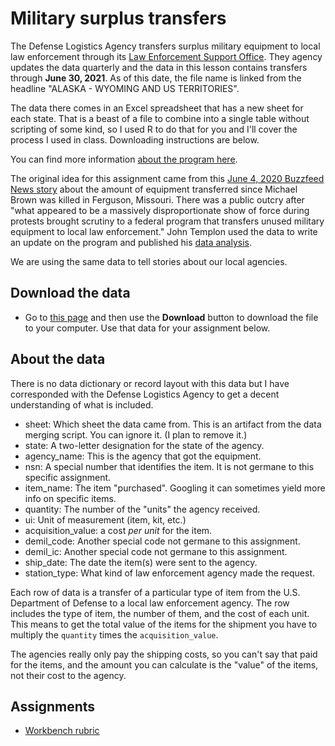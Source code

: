 # Military surplus transfers

The Defense Logistics Agency transfers surplus military equipment to local law enforcement through its [Law Enforcement Support Office](https://www.dla.mil/DispositionServices/Offers/Reutilization/LawEnforcement/PublicInformation/). They agency updates the data quarterly and the data in this lesson contains transfers through **June 30, 2021**. As of this date, the file name is linked from the headline "ALASKA - WYOMING AND US TERRITORIES".

The data there comes in an Excel spreadsheet that has a new sheet for each state. That is a beast of a file to combine into a single table without scripting of some kind, so I used R to do that for you and I'll cover the process I used in class. Downloading instructions are below.

You can find more information [about the program here](https://www.dla.mil/DispositionServices/Offers/Reutilization/LawEnforcement/ProgramFAQs/).

The original idea for this assignment came from this [June 4, 2020 Buzzfeed News story](https://www.buzzfeednews.com/article/johntemplon/police-departments-military-gear-1033-program) about the amount of equipment transferred since Michael Brown was killed in Ferguson, Missouri. There was a public outcry after "what appeared to be a massively disproportionate show of force during protests brought scrutiny to a federal program that transfers unused military equipment to local law enforcement." John Templon used the data to write an update on the program and published his [data analysis](https://github.com/BuzzFeedNews/2020-06-leso-1033-transfers-since-ferguson).

We are using the same data to tell stories about our local agencies.

## Download the data

- Go to [this page](https://github.com/utdata/rwd-r-leso/blob/main/data-processed/leso.csv) and then use the **Download** button to download the file to your computer. Use that data for your assignment below.

## About the data

There is no data dictionary or record layout with this data but I have corresponded with the Defense Logistics Agency to get a decent understanding of what is included.

- sheet: Which sheet the data came from. This is an artifact from the data merging script. You can ignore it. (I plan to remove it.)
- state: A two-letter designation for the state of the agency.
- agency_name: This is the agency that got the equipment.
- nsn: A special number that identifies the item. It is not germane to this specific assignment.
- item_name: The item "purchased". Googling it can sometimes yield more info on specific items.
- quantity: The number of the "units" the agency received.
- ui: Unit of measurement (item, kit, etc.)
- acquisition_value: a cost *per unit* for the item.
- demil_code: Another special code not germane to this assignment.
- demil_ic: Another special code not germane to this assignment.
- ship_date: The date the item(s) were sent to the agency.
- station_type: What kind of law enforcement agency made the request.

Each row of data is a transfer of a particular type of item from the U.S. Department of Defense to a local law enforcement agency. The row includes the type of item, the number of them, and the cost of each unit. This means to get the total value of the items for the shipment you have to multiply the `quantity` times the `acquisition_value`.

The agencies really only pay the shipping costs, so you can't say that paid for the items, and the amount you can calculate is the "value" of the items, not their cost to the agency.

## Assignments

- [Workbench rubric](rubric-wb.md)
